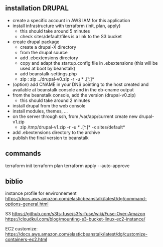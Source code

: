 installation DRUPAL
-------------------
* create a specific account in AWS IAM for this application
* install infrastructure with terraform (init, plan, apply)
  * this should take around 5 minutes
  * check sites/default/files is a link to the S3 bucket
* create drupal package
  * create a drupal-X directory
  * from the drupal source
  * add .ebextensions directory
  * copy and adapt the startup.config file in .ebextensions (this will be used at boot by beanstalk)
  * add beanstalk-settings.php
  * zip : zip ../drupal-v0.zip -r -u * .[^.]*
* (option) add CNAME in your DNS pointing to the host created and available at beanstalk console and in the eb-cname output
* from the beanstalk console, add the version (drupal-v0.zip)
  * this should take around 2 minutes
* install drupal from the web console
* install modules, themes, ...
* on the server through ssh, from /var/app/current create new drupal-v1.zip
  * zip /tmp/drupal-v1.zip -r -u * .[^.]* -x sites/default\*
* add .ebextensions directory to the archive
* publish the final version to beanstalk

commands
---------
terraform init
terraform plan
terraform apply --auto-approve


biblio
------
instance profile for environnement
 https://docs.aws.amazon.com/elasticbeanstalk/latest/dg/command-options-general.html

S3
 https://github.com/s3fs-fuse/s3fs-fuse/wiki/Fuse-Over-Amazon
 https://cloudkul.com/blog/mounting-s3-bucket-linux-ec2-instance/

EC2 customize:
 https://docs.aws.amazon.com/elasticbeanstalk/latest/dg/customize-containers-ec2.html